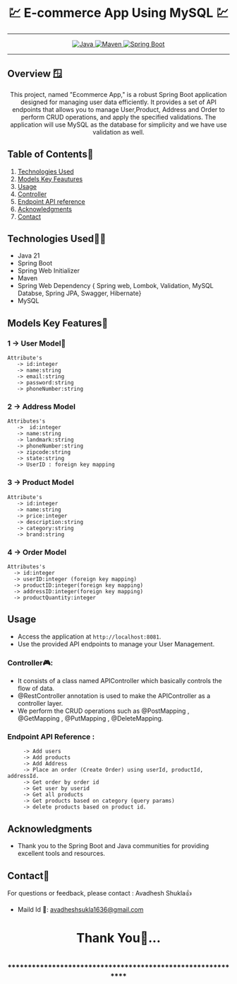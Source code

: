 # <h1 align = "center"> 💹 E-commerce App Using MySQL 💹 </h1>
___ 
<p align="center">
<a href="Java url">
    <img alt="Java" src="https://img.shields.io/badge/Java->=8-darkblue.svg" />
</a>
<a href="Maven url" >
    <img alt="Maven" src="https://img.shields.io/badge/maven-3.1.3-brightgreen.svg" />
</a>
<a href="Spring Boot url" >
    <img alt="Spring Boot" src="https://img.shields.io/badge/Spring Boot-3.0.6-brightgreen.svg" />
</a>
</p>

---

<p align="left">

<!-- Project Description -->
## Overview 🪟
<p align="center">This project, named "Ecommerce App," is a robust Spring Boot application designed for managing user data efficiently. It provides a set of API endpoints that allows you to manage User,Product, Address and Order to perform CRUD operations, and apply the specified validations. The application will use MySQL as the database for simplicity and we have use validation as well.
</p>

<!-- Table of Contents -->
## Table of Contents📑
1. [Technologies Used](#technologies-used)
2. [Models Key Feautures](#models-key-features🔑)
3. [Usage](#usage)
4. [Controller](#controller🎮)
5. [Endpoint API reference](#endpoint-api-reference)
6. [Acknowledgments](#acknowledgments)
7. [Contact](#contact)

<!-- Technologies Used -->
## Technologies Used🧑‍💻
- Java 21
- Spring Boot
- Spring Web Initializer
- Maven 
- Spring Web Dependency  { Spring web, Lombok, Validation, MySQL Databse, Spring JPA, Swagger, Hibernate}
- MySQL


<!-- Model --->

## Models Key Features🔑
### 1 -> User Model👤
    Attribute's
       -> id:integer
       -> name:string
       -> email:string
       -> password:string
       -> phoneNumber:string
 

### 2 -> Address Model
    Attributes's
       ->  id:integer    
       -> name:string
       -> landmark:string
       -> phoneNumber:string
       -> zipcode:string
       -> state:string
       -> UserID : foreign key mapping

 ### 3 -> Product Model
    Attribute's
       -> id:integer 
       -> name:string
       -> price:integer
       -> description:string
       -> category:string
       -> brand:string

### 4 -> Order Model
    Attributes's
      -> id:integer
      -> userID:integer (foreign key mapping)
      -> productID:integer(foreign key mapping)
      -> addressID:integer(foreign key mapping)
      -> productQuantity:integer

<!-- Usage -->
## Usage
- Access the application at `http://localhost:8081`.
- Use the provided API endpoints to manage your User Management.

### Controller🎮:
- It consists of a class named APIController which basically controls the flow of data.
- @RestController annotation is used to make the APIController as a controller layer.
- We perform the CRUD operations such as @PostMapping , @GetMapping , @PutMapping , @DeleteMapping.

### Endpoint API Reference :

         -> Add users
         -> Add products
         -> Add Address
         -> Place an order (Create Order) using userId, productId, addressId.
         -> Get order by order id
         -> Get user by userid
         -> Get all products
         -> Get products based on category (query params) 
         -> delete products based on product id.
 

 <!-- Acknowledgments -->
## Acknowledgments
- Thank you to the Spring Boot and Java communities for providing excellent tools and resources.

<!-- Contact -->
## Contact📲
For questions or feedback, please contact : Avadhesh Shukla👍
- Maild Id 📧: avadheshsukla1636@gmail.com

<h1 align="center">Thank You💖...<h1>
<h3 align = "center"> ***********************************************************<h3>




 
